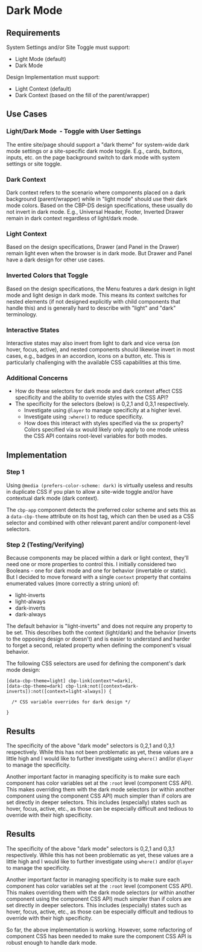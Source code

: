 # Dark Mode

## Requirements

System Settings and/or Site Toggle must support:

* Light Mode (default)
* Dark Mode

Design Implementation must support:

* Light Context (default)
* Dark Context (based on the fill of the parent/wrapper)

## Use Cases

### Light/Dark Mode  - Toggle with User Settings 

The entire site/page should support a "dark theme" for system-wide dark mode settings or a site-specific dark mode toggle. E.g., cards, buttons, inputs, etc. on the page background switch to dark mode with system settings or site toggle.

### Dark Context

Dark context refers to the scenario where components placed on a dark background (parent/wrapper) while in "light mode" should use their dark mode colors. Based on the CBP-DS design specifications, these usually do not invert in dark mode. E.g., Universal Header, Footer, Inverted Drawer remain in dark context regardless of light/dark mode.

### Light Context

Based on the design specifications, Drawer (and Panel in the Drawer) remain light even when the browser is in dark mode. But Drawer and Panel have a dark design for other use cases.

### Inverted Colors that Toggle

Based on the design specifications, the Menu features a dark design in light mode and light design in dark mode. This means its context switches for nested elements (if not designed explicitly with child components that handle this) and is generally hard to describe with "light" and "dark" terminology.

### Interactive States

Interactive states may also invert from light to dark and vice versa (on hover, focus, active), and nested components should likewise invert in most cases, e.g., badges in an accordion, icons on a button, etc. This is particularly challenging with the available CSS capabilities at this time.

### Additional Concerns

* How do these selectors for dark mode and dark context affect CSS specificity and the ability to override styles with the CSS API?
* The specificity for the selectors (below) is 0,2,1 and 0,3,1 respectively.
  * Investigate using `@layer` to manage specificity at a higher level.
  * Investigate using `:where()` to reduce specificity.
  * How does this interact with styles specified via the sx property? Colors specified via sx would likely only apply to one mode unless the CSS API contains root-level variables for both modes.

## Implementation

### Step 1

Using `@media (prefers-color-scheme: dark)` is virtually useless and results in duplicate CSS if you plan to allow a site-wide toggle and/or have contextual dark mode (dark context).

The `cbp-app` component detects the preferred color scheme and sets this as a `data-cbp-theme` attribute on its host tag, which can then be used as a CSS selector and combined with other relevant parent and/or component-level selectors.

### Step 2 (Testing/Verifying)

Because components may be placed within a dark or light context, they'll need one or more properties to control this. I initially considered two Booleans - one for dark mode and one for behavior (invertable or static). But l decided to move forward with a single `context` property that contains enumerated values (more correctly a string union) of:

* light-inverts
* light-always
* dark-inverts
* dark-always

The default behavior is "light-inverts" and does not require any property to be set. This describes both the context (light/dark) and the behavior (inverts to the opposing design or doesn't) and is easier to understand and harder to forget a second, related property when defining the component's visual behavior.

The following CSS selectors are used for defining the component's dark mode design:

```
[data-cbp-theme=light] cbp-link[context*=dark],
[data-cbp-theme=dark] cbp-link:not([context=dark-inverts]):not([context=light-always]) {  

  /* CSS variable overrides for dark design */

}
```

## Results

The specificity of the above "dark mode" selectors is 0,2,1 and 0,3,1 respectively. While this has not been problematic as yet, these values are a little high and I would like to further investigate using `where()` and/or `@layer` to manage the specificity.

Another important factor in managing specificity is to make sure each component has color variables set at the `:root` level (component CSS API). This makes overriding them with the dark mode selectors (or within another component using the component CSS API) much simpler than if colors are set directly in deeper selectors. This includes (especially) states such as hover, focus, active, etc., as those can be especially difficult and tedious to override with their high specificity. 

## Results

The specificity of the above "dark mode" selectors is 0,2,1 and 0,3,1 respectively. While this has not been problematic as yet, these values are a little high and I would like to further investigate using `where()` and/or `@layer` to manage the specificity.

Another important factor in managing specificity is to make sure each component has color variables set at the `:root` level (component CSS API). This makes overriding them with the dark mode selectors (or within another component using the component CSS API) much simpler than if colors are set directly in deeper selectors. This includes (especially) states such as hover, focus, active, etc., as those can be especially difficult and tedious to override with their high specificity. 

So far, the above implementation is working. However, some refactoring of component CSS has been needed to make sure the component CSS API is robust enough to handle dark mode.